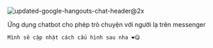 ![updated-google-hangouts-chat-header@2x](https://user-images.githubusercontent.com/33534455/117564357-d3086f00-b0d5-11eb-89bc-426da75ec152.png)

Ứng dụng chatbot cho phép trò chuyện với người lạ trên messenger


`Mình sẽ cập nhật cách cấu hình sau nha ❤😋`
